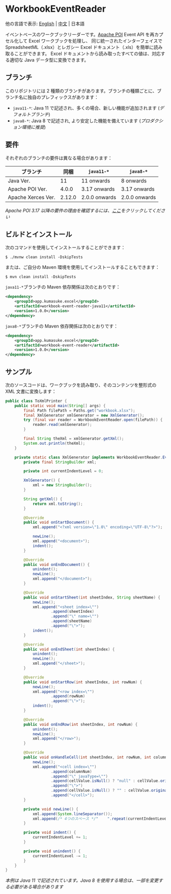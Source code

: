 # WorkbookEventReader
他の言語で表示: [English](README.md) | [中文](README_CN.md) | 日本語

イベントベースのワークブックリーダーです。[Apache POI](https://poi.apache.org/) Event API を再カプセル化して Excel ワークブックを処理し、
同じ統一されたインターフェイスで SpreadsheetML（.xlsx）とレガシー Excel ドキュメント（.xls）を簡単に読み取ることができます。
Excel ドキュメントから読み取ったすべての値は、対応する適切な Java データ型に変換できます。

## ブランチ
このリポジトリには 2 種類のブランチがあります。ブランチの種類ごとに、ブランチ名に独自のプレフィックスがあります：
- `java11-*`: Java 11 で記述され、多くの場合、新しい機能が追加されます (_デフォルトブランチ_)
- `java8-*`: Java 8 で記述され, より安定した機能を備えています (_プロダクション環境に推奨_)

## 要件
それぞれのブランチの要件は異なる場合があります：

| ブランチ             	| 同梱   	| `java11-*`       	| `java8-*`        	|
|--------------------	|---------	|------------------	|------------------	|
| Java Ver.          	| 11      	| 11 onwards    	| 8 onwards     	|
| Apache POI Ver.    	| 4.0.0   	| 3.17 onwards  	| 3.17 onwards  	|
| Apache Xerces Ver. 	| 2.12.0  	| 2.0.0 onwards 	| 2.0.0 onwards 	|

_Apache POI 3.17 以降の要件の理由を確認するには、[ここ](https://bz.apache.org/bugzilla/show_bug.cgi?id=61034)をクリックしてください_

## ビルドとインストール
次のコマンドを使用してインストールすることができます：
```
$ ./mvnw clean install -DskipTests
```
または、ご自分の Maven 環境を使用してインストールすることもできます：
```
$ mvn clean install -DskipTests
```

`java11-*`ブランチの Maven 依存関係は次のとおりです：
```xml
<dependency>
    <groupId>app.kumasuke.excel</groupId>
    <artifactId>workbook-event-reader-java11</artifactId>
    <version>1.0.0</version>
</dependency>
```
`java8-*`ブランチの Maven 依存関係は次のとおりです：
```xml
<dependency>
    <groupId>app.kumasuke.excel</groupId>
    <artifactId>workbook-event-reader</artifactId>
    <version>1.0.0</version>
</dependency>
```

## サンプル
次のソースコードは、ワークブックを読み取り、そのコンテンツを整形式の XML 文書に変換します：
```java
public class ToXmlPrinter {
    public static void main(String[] args) {
        final Path filePath = Paths.get("workbook.xlsx");
        final XmlGenerator xmlGenerator = new XmlGenerator();
        try (final var reader = WorkbookEventReader.open(filePath)) {
            reader.read(xmlGenerator);
        }

        final String theXml = xmlGenerator.getXml();
        System.out.println(theXml);
    }

    private static class XmlGenerator implements WorkbookEventReader.EventHandler {
        private final StringBuilder xml;

        private int currentIndentLevel = 0;

        XmlGenerator() {
            xml = new StringBuilder();
        }

        String getXml() {
            return xml.toString();
        }

        @Override
        public void onStartDocument() {
            xml.append("<?xml version=\"1.0\" encoding=\"UTF-8\"?>");

            newLine();
            xml.append("<document>");
            indent();
        }

        @Override
        public void onEndDocument() {
            unindent();
            newLine();
            xml.append("</document>");
        }

        @Override
        public void onStartSheet(int sheetIndex, String sheetName) {
            newLine();
            xml.append("<sheet index=\"")
                    .append(sheetIndex)
                    .append("\" name=\"")
                    .append(sheetName)
                    .append("\">");
            indent();
        }

        @Override
        public void onEndSheet(int sheetIndex) {
            unindent();
            newLine();
            xml.append("</sheet>");
        }

        @Override
        public void onStartRow(int sheetIndex, int rowNum) {
            newLine();
            xml.append("<row index=\"")
                    .append(rowNum)
                    .append("\">");
            indent();
        }

        @Override
        public void onEndRow(int sheetIndex, int rowNum) {
            unindent();
            newLine();
            xml.append("</row>");
        }

        @Override
        public void onHandleCell(int sheetIndex, int rowNum, int columnNum, CellValue cellValue) {
            newLine();
            xml.append("<cell index=\"")
                    .append(columnNum)
                    .append("\" javaType=\"")
                    .append(cellValue.isNull() ? "null" : cellValue.originalType().getCanonicalName())
                    .append("\">")
                    .append(cellValue.isNull() ? "" : cellValue.originalValue())
                    .append("</cell>");
        }

        private void newLine() {
            xml.append(System.lineSeparator());
            xml.append(/* 4つのスペース */"    ".repeat(currentIndentLevel));
        }

        private void indent() {
            currentIndentLevel += 1;
        }

        private void unindent() {
            currentIndentLevel -= 1;
        }
    }
}
``` 
_本例は Java 11 で記述されています。Java 8 を使用する場合は、一部を変更する必要がある場合があります_
